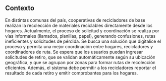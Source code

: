 ## **Contexto**

En distintas comunas del país, cooperativas de recicladores de base realizan la recolección de materiales reciclables directamente desde los hogares. Actualmente, el proceso de solicitud y coordinación se realiza por vías informales (llamados, planillas, papel), generando confusiones, rutas ineficientes y solicitudes de pérdida. 
Se busca una solución que digitalice el proceso y permita una mejor coordinación entre hogares, recicladores y coordinadores de ruta. Se espera que los usuarios puedan ingresar solicitudes de retiro, que se validan automáticamente según su ubicación geográfica, y que se agrupan por zonas para formar rutas de recolección eficientes. Además, el sistema debe permitir a los recicladores reportar el resultado de cada retiro y emitir comprobantes para los hogares.

